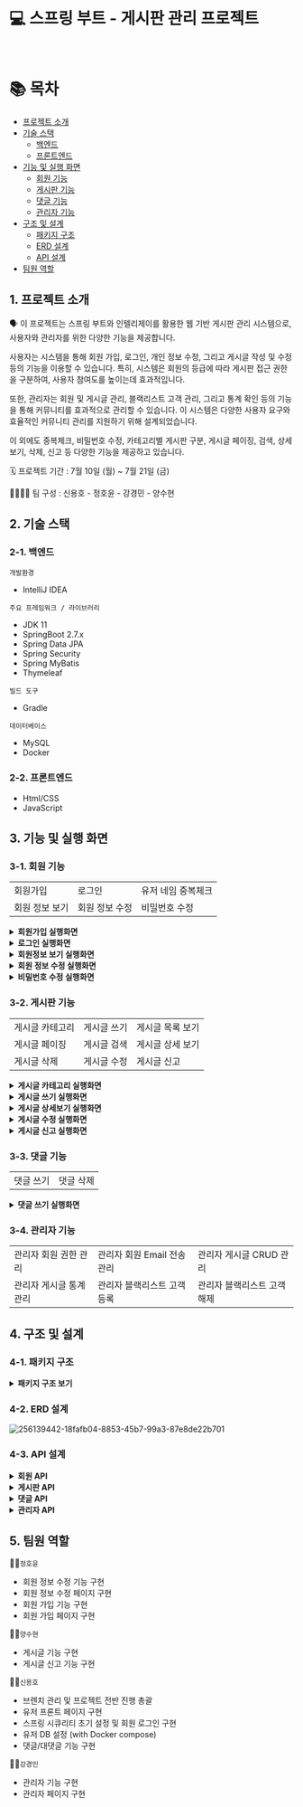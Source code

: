 # 💻 스프링 부트 - 게시판 관리 프로젝트

<br>

# 📚 목차

* [프로젝트 소개](#1-프로젝트-소개)
* [기술 스택](#2-기술-스택)
    * [백엔드](#2-1-백엔드)
    * [프론트엔드](#2-2-프론트엔드)
* [기능 및 실행 화면](#3-기능-및-실행-화면)
    * [회원 기능](#3-1-회원-기능)
    * [게시판 기능](#3-2-게시판-기능)
    * [댓글 기능](#3-3-댓글-기능)
    * [관리자 기능](#3-4-관리자-기능)
* [구조 및 설계](#4-구조-및-설계)
    * [패키지 구조](#4-1-패키지-구조)
    * [ERD 설계](#4-2-erd-설계)
    * [API 설계](#4-3-api-설계)
* [팀원 역할](#5-팀원-역할)
  <br>

## 1. 프로젝트 소개

🗣️ 이 프로젝트는 스프링 부트와 인텔리제이를 활용한 웹 기반 게시판 관리 시스템으로, 사용자와 관리자를 위한 다양한 기능을 제공합니다.

사용자는 시스템을 통해 회원 가입, 로그인, 개인 정보 수정, 그리고 게시글 작성 및 수정 등의 기능을 이용할 수 있습니다. 특히, 시스템은 회원의 등급에 따라 게시판 접근 권한을 구분하여, 사용자 참여도를 높이는데
효과적입니다.

또한, 관리자는 회원 및 게시글 관리, 블랙리스트 고객 관리, 그리고 통계 확인 등의 기능을 통해 커뮤니티를 효과적으로 관리할 수 있습니다. 이 시스템은 다양한 사용자 요구와 효율적인 커뮤니티 관리를 지원하기 위해
설계되었습니다.

이 외에도 중복체크, 비밀번호 수정, 카테고리별 게시판 구분, 게시글 페이징, 검색, 상세보기, 삭제, 신고 등 다양한 기능을 제공하고 있습니다.

🗓️ 프로젝트 기간 : 7월 10일 (월) ~ 7월 21일 (금)

👨‍👨‍👧‍👧 팀 구성 : 신용호 - 정호윤 - 강경민 - 양수현

## 2. 기술 스택

### 2️-1. 백엔드

`개발환경`

* IntelliJ IDEA

`주요 프레임워크 / 라이브러리`

* JDK 11
* SpringBoot 2.7.x
* Spring Data JPA
* Spring Security
* Spring MyBatis
* Thymeleaf

`빌드 도구`

* Gradle

`데이터베이스`

* MySQL
* Docker

### 2-2. 프론트엔드

* Html/CSS
* JavaScript

## 3. 기능 및 실행 화면

### 3-1. 회원 기능

<table>
  <tr>
    <td>회원가입</td>
    <td>로그인</td>
    <td>유저 네임 중복체크</td>
  </tr>
  <tr>
    <td>회원 정보 보기</td>
    <td>회원 정보 수정</td>
    <td>비밀번호 수정</td>
  </tr>
</table>

<details>
    <summary><strong>회원가입 실행화면</strong> </summary>
   - 회원가입 페이지에서 회원가입 구현 (id, username, password, email, nickName, role, createdAt, updatedAt)
   <br>
   - role은 새싹회원과 우수회원으로 구분(디폴트: 새싹회원, 게시글 수 10개 이상 우수 회원)
   <br>
   <br>
   <img src="https://github.com/KDT-TOY-BOARD-8/toyboard-user/assets/115003898/7c73074d-122f-4b12-9db0-e73e8c0e1779" />
</details>
<details>
    <summary><strong>로그인 실행화면</strong> </summary>
   - 로그인 페이지에서 로그인 구현 (username, password)
   <br>
   <br>
   <img src="https://github.com/KDT-TOY-BOARD-8/toyboard-user/assets/115003898/6325f395-560c-47dc-a7ac-21032bd2e463" />
</details>
<details>
  <summary><strong>회원정보 보기 실행화면</strong> </summary>
  - 회원정보 페이지에서 username, email, role, createdAt 확인
  <br>
  <br>
  <img src="https://github.com/KDT-TOY-BOARD-8/toyboard-user/assets/115003898/e0b75834-2a3c-4e07-b086-b96b9a1892e2" />
</details>
<details>
    <summary><strong>회원 정보 수정 실행화면</strong> </summary>
   - 회원정보 수정페이지에서 email, nickName 변경가능
   <br>
   <br>
   <img src="https://github.com/KDT-TOY-BOARD-8/toyboard-user/assets/115003898/e87994a4-cc23-4d84-acb6-eb266096667c" />
</details>
<details>
    <summary><strong>비밀번호 수정 실행화면</strong> </summary>
   - 비밀번호 수정 페이지에서 비밀번호 수정 구현
   <br>
   <br>
   <img src="https://github.com/KDT-TOY-BOARD-8/toyboard-user/assets/115003898/60425058-d154-4f97-bc74-847ed7614ea0" />
</details>

### 3-2. 게시판 기능

<table>
  <tr>
    <td>게시글 카테고리</td>
    <td>게시글 쓰기</td>
    <td>게시글 목록 보기</td>
  </tr>
  <tr>
    <td>게시글 페이징</td>
    <td>게시글 검색</td>
    <td>게시글 상세 보기</td>
  </tr>
  <tr>
    <td>게시글 삭제</td>
    <td>게시글 수정</td>
    <td>게시글 신고</td>
  </tr>
</table>

<details>
    <summary><strong>게시글 카테고리 실행화면</strong> </summary>
   - 새싹회원 게시판, 우수회원 게시판 구현
   <br> (게시판은 2개이지만 하나의 화면을 공유해서 사용하고 카테고리로 구분함)
   <br>
   <br>
   <img src="https://github.com/KDT-TOY-BOARD-8/toyboard-user/assets/115003898/606d2517-e8c7-47ba-bb9c-64ca30381755" />
</details>
<details>
    <summary><strong>게시글 쓰기 실행화면</strong> </summary>
   - 게시글 쓰기 페이지 에서 권한(새싹, 우수)에 따라 다른 게시판에 글이 적어짐
   <br>
   <br>
   <img src="https://github.com/KDT-TOY-BOARD-8/toyboard-user/assets/115003898/4cb3339b-fd2b-4a2a-afed-f671dc8faa0e" />
</details>
<details>
    <summary><strong>게시글 상세보기 실행화면</strong> </summary>
   - 게시글 상세보기 페이지에서 id, title, content, nickName, 댓글의 comment 리스트(id, comment, 댓글의 작성자 nickName) 이 화면에 보여야 함.
   - 게시글 삭제버튼과 수정버튼 보여야 함(본인이 적은 글에 대해서만)
   - 댓글 삭제버튼이 보여야함(본인이 적은 댓글에 대해서만)
   <br>
   <br> 
   <img src="https://github.com/KDT-TOY-BOARD-8/toyboard-user/assets/115003898/0ec05f65-1d2b-47b0-889a-dd34a11b0ea0" />
   <br>
   <br>
   <img src="https://github.com/KDT-TOY-BOARD-8/toyboard-user/assets/115003898/fd793f9e-44ab-462b-b108-47a6995019c9" /> 
   <br>
   <br>
   <img src="https://github.com/KDT-TOY-BOARD-8/toyboard-user/assets/115003898/f59e34e6-36d6-44c9-b510-5c7695cf1db9" />
</details>

<details>
  <summary><strong>게시글 수정 실행화면</strong> </summary> - 게시글 수정하기 페이지에서 title, content 수정 가능 <br>
  - <img src="https://github.com/KDT-TOY-BOARD-8/toyboard-user/assets/115003898/85f2415c-7f67-44e7-b9e8-ac4069875361"/>
</details>
<details>
    <summary><strong>게시글 신고 실행화면</strong> </summary>
   - 게시글 상세보기 페이지에서 게시글 신고가능 (형태 : 욕설, 음란, 비방)
   <br>
   <br>
   <img src="https://github.com/KDT-TOY-BOARD-8/toyboard-user/assets/115003898/7a7b82fc-ccef-44b8-915a-3fa2a27a4542"/>
</details>

### 3-3. 댓글 기능

<table>
  <tr>
    <td>댓글 쓰기</td>
    <td>댓글 삭제</td>
  </tr>
</table>

<details>
  <summary><strong>댓글 쓰기 실행화면</strong> </summary>
  - 게시글 상세보기 페이지에서 댓글 쓰기 50자이내, 댓글에 댓글을 작성할 수 있음. 대댓글 기능 구현(depth 1까지)
   <br>
   <br>
   <img src="https://github.com/KDT-TOY-BOARD-8/toyboard-user/assets/115003898/02e41c9f-79f1-4f0d-9f45-8d86af42db9c" />
   <img src="https://github.com/KDT-TOY-BOARD-8/toyboard-user/assets/115003898/14f84e02-98a4-4fbb-b225-92eb0be23bd8" />
</details>


### 3-4. 관리자 기능

<table>
  <tr>
    <td>관리자 회원 권한 관리</td>
    <td>관리자 회원 Email 전송 관리</td>
    <td>관리자 게시글 CRUD 관리</td>
  </tr>
  <tr>
    <td>관리자 게시글 통계 관리</td>
    <td>관리자 블랙리스트 고객 등록</td>
    <td>관리자 블랙리스트 고객 해제</td>
  </tr>
</table>

## 4. 구조 및 설계

### 4-1. 패키지 구조

<details>
    <summary><strong>패키지 구조 보기</strong> </summary> - 프로젝트 완성 후 넣기 </details> 

### 4-2. ERD 설계

  ![256139442-18fafb04-8853-45b7-99a3-87e8de22b701](https://github.com/KDT-TOY-BOARD-8/toyboard-user/assets/111266513/620f4ffd-1ac5-4e87-9c73-0adc114ed5db)

### 4-3. API 설계

<details>
    <summary><strong>회원 API</strong> </summary> 
<img width="547" alt="스크린샷 2023-07-20 오후 9 05 35" src="https://github.com/YangSooHyun0/Spring-Boot-JPA/assets/111266513/bd5c7c5a-a71f-4105-b52c-80e7a04a3b15"> </details>
<details>
    <summary><strong>게시판 API</strong> </summary> <img width="500" alt="스크린샷 2023-07-20 오후 8 38 14" src="https://github.com/YangSooHyun0/Spring-Boot-JPA/assets/111266513/ebc00e10-ce46-403b-87a0-a11b8fe48473"> </details>
 <details>
    <summary><strong>댓글 API</strong> </summary> <img width="801" alt="스크린샷 2023-07-20 오후 8 38 47" src="https://github.com/YangSooHyun0/Spring-Boot-JPA/assets/111266513/377cc1c2-fea2-4414-aeaf-92f4ab832e7c"> </details>
 <details>
    <summary><strong>관리자 API</strong> </summary> <img width="615" alt="스크린샷 2023-07-20 오후 9 43 02" src="https://github.com/YangSooHyun0/Spring-Boot-JPA/assets/111266513/7254ae23-e5b1-49ae-be30-684ae713017a"> </details>

## 5. 팀원 역할

👨‍💻`정호윤`

- 회원 정보 수정 기능 구현
- 회원 정보 수정 페이지 구현
- 회원 가입 기능 구현
- 회원 가입 페이지 구현

👩‍💻`양수현`

- 게시글 기능 구현
- 게시글 신고 기능 구현

👨‍💻`신용호`

- 브렌치 관리 및 프로젝트 전반 진행 총괄
- 유저 프론트 페이지 구현
- 스프링 시큐리티 초기 설정 및 회원 로그인 구현
- 유저 DB 설정 (with Docker compose)
- 댓글/대댓글 기능 구현

👩‍💻`강경민`

- 관리자 기능 구현
- 관리자 페이지 구현
